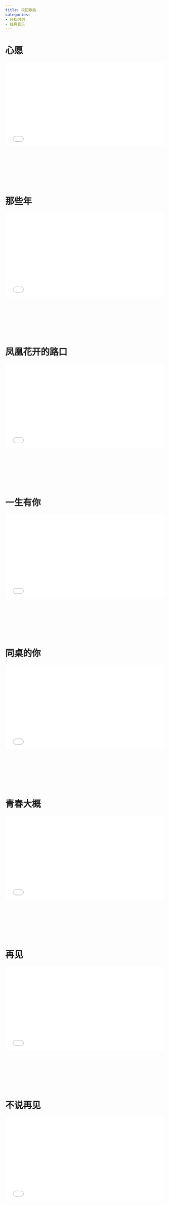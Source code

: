 ```yaml
---
title: 校园歌曲
categories: 
- 轻松时刻
- 经典音乐
---
```


# 心愿

<div style="position: relative; width: 100%; height: 0; padding-bottom: 75%;">
<iframe src="//player.bilibili.com/player.html?aid=20002364&bvid=BV1tW41147mU&cid=32629842&page=1&high_quality=1&danmaku=0" scrolling="no" border="0" frameborder="no" framespacing="0" allowfullscreen="true" style="position: absolute; width: 100%; height: 70%; Left: 0; top: 0;"></iframe></div>

# 那些年

<div style="position: relative; width: 100%; height: 0; padding-bottom: 75%;">
<iframe src="//player.bilibili.com/player.html?aid=683959673&bvid=BV1DU4y127LF&cid=715842061&page=1&high_quality=1&danmaku=0" scrolling="no" border="0" frameborder="no" framespacing="0" allowfullscreen="true" style="position: absolute; width: 100%; height: 70%; Left: 0; top: 0;"></iframe></div>

# 凤凰花开的路口

<div style="position: relative; width: 100%; height: 0; padding-bottom: 75%;">
<iframe src="//player.bilibili.com/player.html?aid=455387041&bvid=BV1B5411x7eP&cid=184607854&page=1&high_quality=1&danmaku=0" scrolling="no" border="0" frameborder="no" framespacing="0" allowfullscreen="true" style="position: absolute; width: 100%; height: 70%; Left: 0; top: 0;"></iframe></div>

# 一生有你

<div style="position: relative; width: 100%; height: 0; padding-bottom: 75%;">
<iframe src="//player.bilibili.com/player.html?aid=671871969&bvid=BV1GU4y1s7J1&cid=301831859&page=1&high_quality=1&danmaku=0" scrolling="no" border="0" frameborder="no" framespacing="0" allowfullscreen="true" style="position: absolute; width: 100%; height: 70%; Left: 0; top: 0;"></iframe></div>

# 同桌的你

<div style="position: relative; width: 100%; height: 0; padding-bottom: 75%;">
<iframe src="//player.bilibili.com/player.html?aid=94698835&bvid=BV1aE411M7Hg&cid=161662712&page=1&high_quality=1&danmaku=0" scrolling="no" border="0" frameborder="no" framespacing="0" allowfullscreen="true" style="position: absolute; width: 100%; height: 70%; Left: 0; top: 0;"></iframe></div>

# 青春大概

<div style="position: relative; width: 100%; height: 0; padding-bottom: 75%;">
<iframe src="//player.bilibili.com/player.html?aid=70344658&bvid=BV1pJ411F7AJ&cid=121859416&page=1&high_quality=1&danmaku=0" scrolling="no" border="0" frameborder="no" framespacing="0" allowfullscreen="true" style="position: absolute; width: 100%; height: 70%; Left: 0; top: 0;"></iframe></div>

# 再见

<div style="position: relative; width: 100%; height: 0; padding-bottom: 75%;">
<iframe src="//player.bilibili.com/player.html?aid=378906213&bvid=BV1Vf4y1u7BS&cid=435061033&page=1&high_quality=1&danmaku=0" scrolling="no" border="0" frameborder="no" framespacing="0" allowfullscreen="true" style="position: absolute; width: 100%; height: 70%; Left: 0; top: 0;"></iframe></div>

# 不说再见

<div style="position: relative; width: 100%; height: 0; padding-bottom: 75%;">
<iframe src="//player.bilibili.com/player.html?aid=716037494&bvid=BV1nQ4y19723&cid=350959988&page=1&high_quality=1&danmaku=0" scrolling="no" border="0" frameborder="no" framespacing="0" allowfullscreen="true" style="position: absolute; width: 100%; height: 70%; Left: 0; top: 0;"></iframe></div>

# 明天你好

<div style="position: relative; width: 100%; height: 0; padding-bottom: 75%;">
<iframe src="//player.bilibili.com/player.html?aid=760937001&bvid=BV1m64y1k7rQ&cid=347899048&page=1&high_quality=1&danmaku=0" scrolling="no" border="0" frameborder="no" framespacing="0" allowfullscreen="true" style="position: absolute; width: 100%; height: 70%; Left: 0; top: 0;"></iframe></div>

# 北京东路的日子

<div style="position: relative; width: 100%; height: 0; padding-bottom: 75%;">
<iframe src="//player.bilibili.com/player.html?aid=81124384&bvid=BV1xJ411a7dX&cid=138839059&page=1&high_quality=1&danmaku=0" scrolling="no" border="0" frameborder="no" framespacing="0" allowfullscreen="true" style="position: absolute; width: 100%; height: 70%; Left: 0; top: 0;"></iframe></div>

# 怀念青春

<div style="position: relative; width: 100%; height: 0; padding-bottom: 75%;">
<iframe src="//player.bilibili.com/player.html?aid=82360159&bvid=BV12J411V7h1&cid=140915068&page=1&high_quality=1&danmaku=0" scrolling="no" border="0" frameborder="no" framespacing="0" allowfullscreen="true" style="position: absolute; width: 100%; height: 70%; Left: 0; top: 0;"></iframe></div>